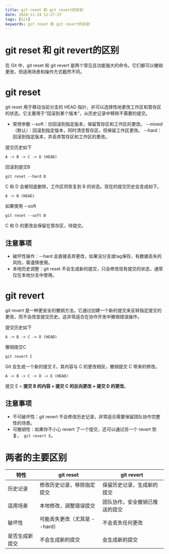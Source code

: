 ```yaml
---
title: git reset 和 git revert的区别
date: 2024-11-24 12:27:37
tags: [Git]
keywords: git reset 和 git revert的区别
---
```

# git reset 和 git revert的区别
在 Git 中，git reset 和 git revert 是两个常见且功能强大的命令。它们都可以撤销更改，但适用场景和操作方式截然不同。
<!--more-->

# git reset
git reset 用于移动当前分支的 HEAD 指针，并可以选择性地更改工作区和暂存区的状态。它主要用于“回滚到某个版本”，从历史记录中移除不需要的提交。
- 常用参数
 --soft：仅回滚到指定版本，保留暂存区和工作区的更改。
 --mixed（默认）：回滚到指定版本，同时清空暂存区，但保留工作区更改。
 --hard：回滚到指定版本，并丢弃暂存区和工作区的更改。

提交历史如下
```
A -> B -> C -> D (HEAD)
```
回滚到提交B
```
git reset --hard B
```
C 和 D 会被彻底删除，工作区将恢复到 B 的状态。现在的提交历史会变成如下。
```
A -> B (HEAD)
```

如果使用 --soft
```
git reset --soft B
```
C 和 D 的更改会保留在暂存区，待提交。

## 注意事项
- 破坏性操作：--hard 会直接丢弃更改，如果没分支或tag保存，有数据丢失的风险，需谨慎使用。
- 本地历史调整：git reset 不会生成新的提交，只会修改现有提交的状态，通常仅在本地分支中使用。

# git revert
git revert 是一种更安全的撤销方法。它通过创建一个新的提交来反转指定提交的更改，而不会改变提交历史。这非常适合在协作开发中撤销错误操作。

提交历史如下
```
A -> B -> C -> D (HEAD)
```
撤销提交C
```
git revert C
```
Git 会生成一个新的提交 E，其内容与 C 的更改相反，撤销提交 C 带来的修改。
```
A -> B -> C -> D -> E (HEAD)
```
提交 E = **提交 B 的内容 + 提交 C 的反向更改 + 提交 D 的更改**。

## 注意事项
- 不可破坏性：git revert 不会修改历史记录，非常适合需要保留团队协作完整性的场景。
- 可撤销性：如果你不小心 revert 了一个提交，还可以通过另一个 revert 恢复，` git revert E`。

# 两者的主要区别
|特性 |	git reset |	git revert|
|------------|--------------------------------|-----------------------------------|
|历史记录	| 修改历史记录，移除指定提交	| 保留历史记录，生成新的提交|
|适用场景 |	本地修改，调整错误提交 |	团队协作，安全撤销已推送的提交|
|破坏性 |	可能丢失更改（尤其是 --hard）|	不会丢失任何更改|
|是否生成新提交|	不会生成新的提交 |	会生成新的提交|